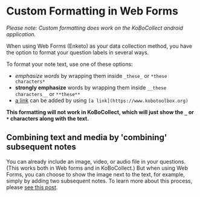 # Custom Formatting in Web Forms

_Please note: Custom formatting does work on the KoBoCollect android application._

When using Web Forms (Enketo) as your data collection method, you have the option to format your question labels in several ways.

To format your note text, use one of these options:

* _emphasize words_ by wrapping them inside `_these_` or `*these characters*`
* **strongly emphasize** words by wrapping them inside `__these characters__` or `**these**`
* [a link](https://www.kobotoolbox.org) can be added by using `[a link](https://www.kobotoolbox.org)`

**This formatting will not work in KoBoCollect, which will just show the `_` or `*` characters along with the text.**

## Combining text and media by 'combining' subsequent notes

You can already include an image, video, or audio file in your questions. (This works both in Web forms and in KoBoCollect.) But when using Web Forms, you can choose to show the image next to the text, for example, simply by adding two subsequent notes. To learn more about this process, please [see this post](https://blog.enketo.org/better-notes).
